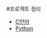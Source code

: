 #프로젝트 정리

- [C언어](https://github.com/Y0unse0/my_project/tree/c)
- [Python](https://github.com/Y0unse0/my_project/tree/python)
